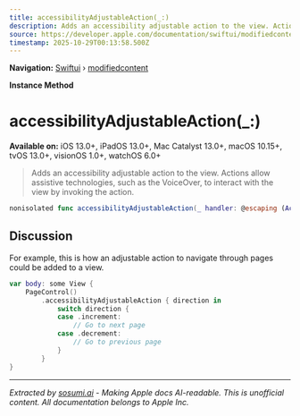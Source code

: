 ```yaml
---
title: accessibilityAdjustableAction(_:)
description: Adds an accessibility adjustable action to the view. Actions allow assistive technologies, such as the VoiceOver, to interact with the view by invoking the action.
source: https://developer.apple.com/documentation/swiftui/modifiedcontent/accessibilityadjustableaction(_:)
timestamp: 2025-10-29T00:13:58.500Z
---
```


**Navigation:** [Swiftui](/documentation/swiftui) › [modifiedcontent](/documentation/swiftui/modifiedcontent)

**Instance Method**

# accessibilityAdjustableAction(_:)

**Available on:** iOS 13.0+, iPadOS 13.0+, Mac Catalyst 13.0+, macOS 10.15+, tvOS 13.0+, visionOS 1.0+, watchOS 6.0+

> Adds an accessibility adjustable action to the view. Actions allow assistive technologies, such as the VoiceOver, to interact with the view by invoking the action.

```swift
nonisolated func accessibilityAdjustableAction(_ handler: @escaping (AccessibilityAdjustmentDirection) -> Void) -> ModifiedContent<Content, Modifier>
```

## Discussion

For example, this is how an adjustable action to navigate through pages could be added to a view.

```swift
var body: some View {
    PageControl()
        .accessibilityAdjustableAction { direction in
            switch direction {
            case .increment:
                // Go to next page
            case .decrement:
                // Go to previous page
            }
        }
}
```

---

*Extracted by [sosumi.ai](https://sosumi.ai) - Making Apple docs AI-readable.*
*This is unofficial content. All documentation belongs to Apple Inc.*

